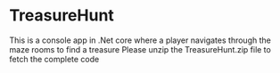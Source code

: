 # TreasureHunt
This is a console app in .Net core where a player navigates through the maze rooms to find a treasure
Please unzip the TreasureHunt.zip file to fetch the complete code
